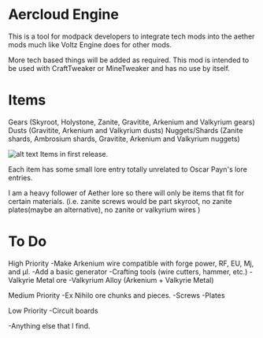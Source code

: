 # Aercloud Engine
This is a tool for modpack developers to integrate tech mods into the aether mods much like Voltz Engine does for other mods. 


More tech based things will be added as required.
This mod is intended to be used with CraftTweaker or MineTweaker and has no use by itself.

 

# Items

Gears (Skyroot, Holystone, Zanite, Gravitite, Arkenium and Valkyrium gears)
Dusts (Gravitite, Arkenium and Valkyrium dusts)
Nuggets/Shards (Zanite shards, Ambrosium shards, Gravitite, Arkenium and Valkyrium nuggets)

 
![alt text](https://i.imgur.com/zG2akus.png)
Items in first release.

 Each item has some small lore entry totally unrelated to Oscar Payn's lore entries.

I am a heavy follower of Aether lore so there will only be items that fit for certain materials. (i.e. zanite screws would be part skyroot, no zanite plates(maybe an alternative), no zanite or valkyrium wires )

# To Do

High Priority
-Make Arkenium wire compatible with forge power, RF, EU, Mj, and µI.
-Add a basic generator
-Crafting tools (wire cutters, hammer, etc.)
-Valkyrie Metal ore
-Valkyrium Alloy (Arkenium + Valkyrie Metal)

Medium Priority
-Ex Nihilo ore chunks and pieces.
-Screws
-Plates

Low Priority
-Circuit boards

-Anything else that I find.




